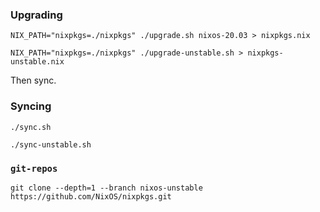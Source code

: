 ### Upgrading

```
NIX_PATH="nixpkgs=./nixpkgs" ./upgrade.sh nixos-20.03 > nixpkgs.nix

NIX_PATH="nixpkgs=./nixpkgs" ./upgrade-unstable.sh > nixpkgs-unstable.nix
```

Then sync.

### Syncing

```
./sync.sh

./sync-unstable.sh
```

### `git-repos`

```
git clone --depth=1 --branch nixos-unstable https://github.com/NixOS/nixpkgs.git
```

